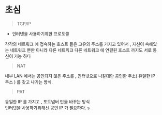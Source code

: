 # 초심 
> TCP/IP 
- 인터넷을 사용하기위한 프로토콜

각각의 네트워크 에 접속하는 호스트 들은 고유의 주소를 가지고 있어서 , 자신이 속해있는 네트워크 뿐만 아니라 다른 네트워크 다른 네트워크 에 연결된 호스트 까지도 서로 통신이 가능 하다 
>NAT 

내부 LAN 에서는 공인되지 않은 주소를 , 인터넷으로 나갈대만 공인한 주소( 유일한 IP 주소 ) 를 갖고 나가는 방식.
>PAT

동일한 IP 를 가지고 , 포트넘버 만을 바꾸는 방식   
인터넷을 사용하기위해선 공인 IP 가 필요하다.
s